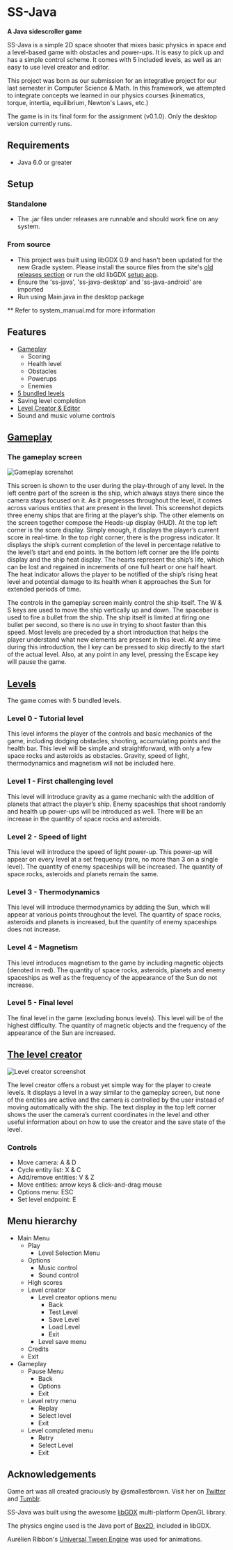 # SS-Java

**A Java sidescroller game**

SS-Java is a simple 2D space shooter that mixes basic physics in space and a level-based game with obstacles and power-ups. It is easy to pick up and has a simple control scheme. It comes with 5 included levels, as well as an easy to use level creator and editor.

This project was born as our submission for an integrative project for our last semester in Computer Science & Math. In this framework, we attempted to integrate concepts we learned in our physics courses (kinematics, torque, intertia, equilibrium, Newton's Laws, etc.)

The game is in its final form for the assignment (v0.1.0). Only the desktop version currently runs.

## Requirements
- Java 6.0 or greater

## Setup

### Standalone
- The .jar files under releases are runnable and should work fine on any system.

### From source
- This project was built using libGDX 0.9 and hasn't been updated for the new Gradle system. Please install the source files from the site's [old releases section](http://libgdx.badlogicgames.com/releases/) or run the old libGDX [setup app](http://www.aurelienribon.com/blog/2012/09/libgdx-project-setup-v3-0-0/).
- Ensure the 'ss-java', 'ss-java-desktop' and 'ss-java-android' are imported
- Run using Main.java in the desktop package

** Refer to system_manual.md for more information

## Features
- [Gameplay](#gameplay)
  - Scoring
  - Health level
  - Obstacles
  - Powerups
  - Enemies
- [5 bundled levels](#levels)
- Saving level completion
- [Level Creator & Editor](#creator)
- Sound and music volume controls


## [Gameplay](id:gameplay)

### The gameplay screen
![Gameplay screnshot](https://dl.dropboxusercontent.com/u/1996708/gameplay_screenshot.png)

This screen is shown to the user during the play-through of any level. In the left centre part of the screen is the ship, which always stays there since the camera stays focused on it. As it progresses throughout the level, it comes across various entities that are present in the level. This screenshot depicts three enemy ships that are firing at the player’s ship. The other elements on the screen together compose the Heads-up display (HUD). At the top left corner is the score display. Simply enough, it displays the player’s current score in real-time. In the top right corner, there is the progress indicator. It displays the ship’s current completion of the level in percentage relative to the level’s start and end points. In the bottom left corner are the life points display and the ship heat display. The hearts represent the ship’s life, which can be lost and regained in increments of one full heart or one half heart. The heat indicator allows the player to be notified of the ship’s rising heat level and potential damage to its health when it approaches the Sun for extended periods of time.

The controls in the gameplay screen mainly control the ship itself. The W & S keys are used to move the ship vertically up and down. The spacebar is used to fire a bullet from the ship. The ship itself is limited at firing one bullet per second, so there is no use in trying to shoot faster than this speed. Most levels are preceded by a short introduction that helps the player understand what new elements are present in this level. At any time during this introduction, the I key can be pressed to skip directly to the start of the actual level. Also, at any point in any level, pressing the Escape key will pause the game.

## [Levels](id:levels)
The game comes with 5 bundled levels.

### Level 0 - Tutorial level
This level informs the player of the controls and basic mechanics of the game, including dodging obstacles, shooting, accumulating points and the health bar. This level will be simple and straightforward, with only a few space rocks and asteroids as obstacles. Gravity, speed of light, thermodynamics and magnetism will not be included here.

### Level 1 - First challenging level
This level will introduce gravity as a game mechanic with the addition of planets that attract the player’s ship. Enemy spaceships that shoot randomly and health up power-ups will be introduced as well. There will be an increase in the quantity of space rocks and asteroids.

### Level 2 - Speed of light
This level will introduce the speed of light power-up. This power-up will appear on every level at a set frequency (rare, no more than 3 on a single level). The quantity of enemy spaceships will be increased. The quantity of space rocks, asteroids and planets remain the same. 

### Level 3 - Thermodynamics
This level will introduce thermodynamics by adding the Sun, which will appear at various points throughout the level. The quantity of space rocks, asteroids and planets is increased, but the quantity of enemy spaceships does not increase.  

### Level 4 - Magnetism
This level introduces magnetism to the game by including magnetic objects (denoted in red). The quantity of space rocks, asteroids, planets and enemy spaceships as well as the frequency of the appearance of the Sun do not increase. 

### Level 5 - Final level
The final level in the game (excluding bonus levels). This level will be of the highest difficulty. The quantity of magnetic objects and the frequency of the appearance of the Sun are increased.


## [The level creator](id:creator)
![Level creator screenshot](https://dl.dropboxusercontent.com/u/1996708/level_creator.png)

The level creator offers a robust yet simple way for the player to create levels. It displays a level in a way similar to the gameplay screen, but none of the entities are active and the camera is controlled by the user instead of moving automatically with the ship. The text display in the top left corner shows the user the camera’s current coordinates in the level and other useful information about on how to use the creator and the save state of the level.

### Controls
- Move camera: A & D
- Cycle entity list: X & C
- Add/remove entities: V & Z
- Move entities: arrow keys & click-and-drag mouse
- Options menu: ESC
- Set level endpoint: E

## Menu hierarchy

- Main Menu
  - Play
    - Level Selection Menu
  - Options
    - Music control
    - Sound control
  - High scores
  - Level creator
    - Level creator options menu
      - Back
      - Test Level
      - Save Level
      - Load Level
      - Exit
    - Level save menu
  - Credits
  - Exit
- Gameplay
  - Pause Menu
    - Back
    - Options
    - Exit
  - Level retry menu
    - Replay
    - Select level
    - Exit
  - Level completed menu
    - Retry
    - Select Level
    - Exit


## Acknowledgements

Game art was all created graciously by @smallestbrown. Visit her on [Twitter](http://twitter.com/smallestbrown) and [Tumblr](http://smallestbrown.tumblr.com).

SS-Java was built using the awesome [libGDX](http://libgdx.badlogicgames.com) multi-platform OpenGL library.

The physics engine used is the Java port of [Box2D](https://code.google.com/p/box2d/), included in libGDX.

Aurélien Ribbon's [Universal Tween Engine](http://www.aurelienribon.com/blog/projects/universal-tween-engine/) was used for animations.

